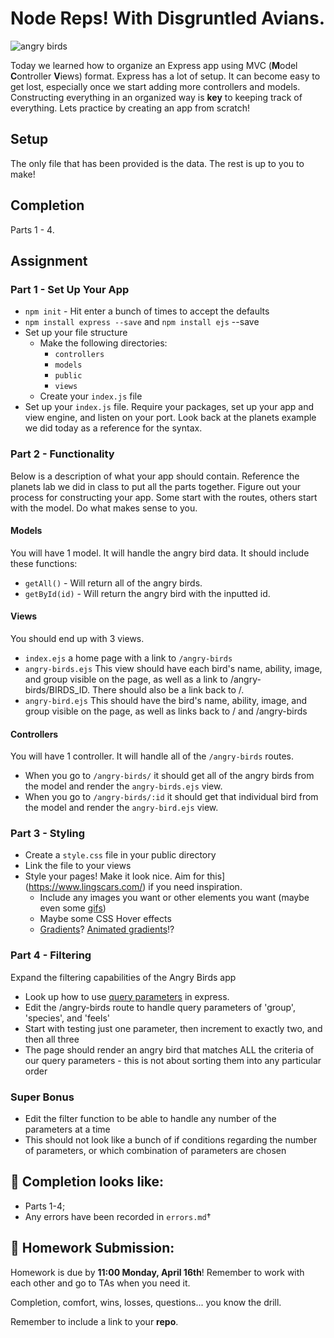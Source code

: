 # Node Reps! With Disgruntled Avians.

![angry birds](https://media.giphy.com/media/fKACOQcJ6LnTa/giphy.gif)

Today we learned how to organize an Express app using MVC (**M**odel **C**ontroller **V**iews) format. Express has a lot of setup. It can become easy to get lost, especially once we start adding more controllers and models. Constructing everything in an organized way is **key** to keeping track of everything. Lets practice by creating an app from scratch!

## Setup

The only file that has been provided is the data. The rest is up to you to make!

## Completion

Parts 1 - 4.

## Assignment

### Part 1 - Set Up Your App

- `npm init` - Hit enter a bunch of times to accept the defaults
- `npm install express --save` and `npm install ejs` --save
- Set up your file structure
    - Make the following directories:
        - `controllers`
        - `models`
        - `public`
        - `views`
    - Create your `index.js` file
- Set up your `index.js` file. Require your packages, set up your app and view engine, and listen on your port. Look back at the planets example we did today as a reference for the syntax.

### Part 2 - Functionality

Below is a description of what your app should contain. Reference the planets lab we did in class to put all the parts together. Figure out your process for constructing your app. Some start with the routes, others start with the model. Do what makes sense to you.

#### Models

You will have 1 model. It will handle the angry bird data. It should include these functions:
- `getAll()` - Will return all of the angry birds.
- `getById(id)` - Will return the angry bird with the inputted id.

#### Views

You should end up with 3 views.
- `index.ejs` a home page with a link to `/angry-birds`
- `angry-birds.ejs` This view should have each bird's name, ability, image, and group visible on the page, as well as a link to /angry-birds/BIRDS_ID. There should also be a link back to /.
- `angry-bird.ejs` This should have the bird's name, ability, image, and group visible on the page, as well as links back to / and /angry-birds


#### Controllers

You will have 1 controller. It will handle all of the `/angry-birds` routes.
- When you go to `/angry-birds/` it should get all of the angry birds from the model and render the `angry-birds.ejs` view.
- When you go to `/angry-birds/:id` it should get that individual bird from the model and render the `angry-bird.ejs` view.

### Part 3 - Styling

- Create a `style.css` file in your public directory
- Link the file to your views
- Style your pages! Make it look nice. Aim for this](https://www.lingscars.com/) if you need inspiration.
    - Include any images you want or other elements you want (maybe even some [gifs](https://giphy.com/))
    - Maybe some CSS Hover effects
    - [Gradients](http://www.colorzilla.com/gradient-editor/)? [Animated gradients](https://www.gradient-animator.com/)!?

### Part 4 - Filtering

Expand the filtering capabilities of the Angry Birds app

- Look up how to use [query parameters](https://expressjs.com/en/api.html#req.query) in express.
- Edit the /angry-birds route to handle query parameters of 'group', 'species', and 'feels'
- Start with testing just one parameter, then increment to exactly two, and then all three
- The page should render an angry bird that matches ALL the criteria of our query parameters - this is not about sorting them into any particular order

### Super Bonus

- Edit the filter function to be able to handle any number of the parameters at a time
- This should not look like a bunch of if conditions regarding the number of parameters, or which combination of parameters are chosen

## 🚀 Completion looks like:

- Parts 1-4;
- Any errors have been recorded in `errors.md`†

## 🚀 Homework Submission:

Homework is due by **11:00 Monday, April 16th**! Remember to work with each other and go to TAs when you need it. 

Completion, comfort, wins, losses, questions... you know the drill.

Remember to include a link to your **repo**.

